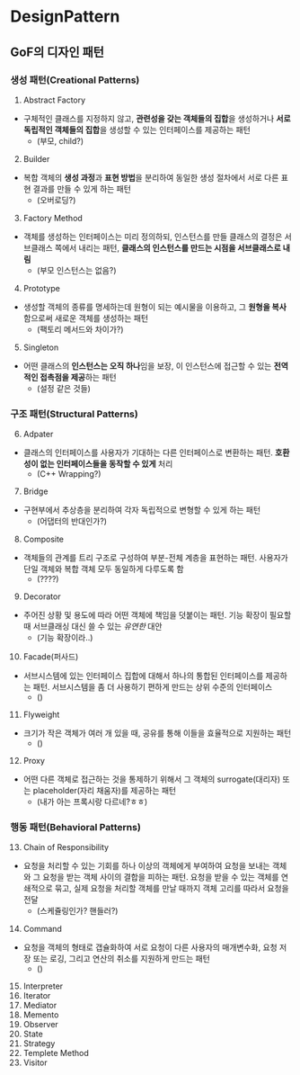 # DesignPattern
## GoF의 디자인 패턴

### 생성 패턴(Creational Patterns)
 1. Abstract Factory
 - 구체적인 클래스를 지정하지 않고, **관련성을 갖는 객체들의 집합**을 생성하거나 **서로 독립적인 객체들의 집합**을 생성할 수 있는 인터페이스를 제공하는 패턴
   - (부모, child?)
   
 2. Builder
 - 복합 객체의 **생성 과정**과 **표현 방법**을 분리하여 동일한 생성 절차에서 서로 다른 표현 결과를 만들 수 있게 하는 패턴
   - (오버로딩?)
   
 3. Factory Method
 - 객체를 생성하는 인터페이스는 미리 정의하되, 인스턴스를 만들 클래스의 결정은 서브클래스 쪽에서 내리는 패턴, **클래스의 인스턴스를 만드는 시점을 서브클래스로 내림**
   - (부모 인스턴스는 없음?)

 4. Prototype
 - 생성할 객체의 종류를 명세하는데 원형이 되는 예시물을 이용하고, 그 **원형을 복사**함으로써 새로운 객체를 생성하는 패턴
   - (팩토리 메서드와 차이가?)
 
 5. Singleton
 - 어떤 클래스의 **인스턴스는 오직 하나**임을 보장, 이 인스턴스에 접근할 수 있는 **전역적인 접촉점을 제공**하는 패턴
   - (설정 같은 것들)
 
### 구조 패턴(Structural Patterns)
 6. Adpater
 - 클래스의 인터페이스를 사용자가 기대하는 다른 인터페이스로 변환하는 패턴. **호환성이 없는 인터페이스들을 동작할 수 있게** 처리
   - (C++ Wrapping?)
   
 7. Bridge
 - 구현부에서 추상층을 분리하여 각자 독립적으로 변형할 수 있게 하는 패턴
   - (어댑터의 반대인가?)
 
 8. Composite
 - 객체들의 관계를 트리 구조로 구성하여 부분-전체 계층을 표현하는 패턴. 사용자가 단일 객체와 복합 객체 모두 동일하게 다루도록 함
   - (????)
   
 9. Decorator
 - 주어진 상황 및 용도에 따라 어떤 객체에 책임을 덧붙이는 패턴. 기능 확장이 필요할 때 서브클래싱 대신 쓸 수 있는 *유연한* 대안
   - (기능 확장이라..)
   
 10. Facade(퍼사드)
 - 서브시스템에 있는 인터페이스 집합에 대해서 하나의 통합된 인터페이스를 제공하는 패턴. 서브시스템을 좀 더 사용하기 편하게 만드는 상위 수준의 인터페이스
   - ()
   
 11. Flyweight
 - 크기가 작은 객체가 여러 개 있을 때, 공유를 통해 이들을 효율적으로 지원하는 패턴
   - ()
 
 12. Proxy
 - 어떤 다른 객체로 접근하는 것을 통제하기 위해서 그 객체의 surrogate(대리자) 또는 placeholder(자리 채움자)를 제공하는 패턴
   - (내가 아는 프록시랑 다르네?ㅎㅎ)
 
### 행동 패턴(Behavioral Patterns)
 13. Chain of Responsibility
 - 요청을 처리할 수 있는 기회를 하나 이상의 객체에게 부여하여 요청을 보내는 객체와 그 요청을 받는 객체 사이의 결합을 피하는 패턴. 요청을 받을 수 있는 객체를 연쇄적으로 묶고, 실제 요청을 처리할 객체를 만날 때까지 객체 고리를 따라서 요청을 전달
   - (스케쥴링인가? 핸들러?)
   
 14. Command
 - 요청을 객체의 형태로 갭슐화하여 서로 요청이 다른 사용자의 매개변수화, 요청 저장 또는 로깅, 그리고 연산의 취소를 지원하게 만드는 패턴
   - ()
   
 15. Interpreter
 16. Iterator
 17. Mediator
 18. Memento
 19. Observer
 20. State
 21. Strategy
 22. Templete Method
 23. Visitor
